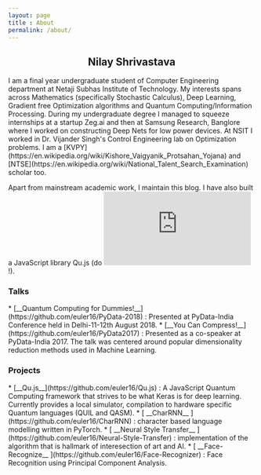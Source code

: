 ```yaml
---
layout: page
title : About
permalink: /about/
---
```

<h2><center>Nilay Shrivastava</center></h2>
<!-- [Nilay]({{site.baseurl}}/assets/image.jpg){:height="250em" style="float: left;margin-right: 20px;margin-top: 7px"} -->
I am a final year undergraduate student of Computer Engineering department at Netaji Subhas Institute of Technology. My interests spans across Mathematics (specifically Stochastic Calculus), Deep Learning, Gradient free Optimization algorithms and Quantum Computing/Information Processing. During my undergraduate degree I managed to squeeze internships at a startup Zeg.ai and then at Samsung Research, Banglore where I worked on constructing Deep Nets for low power devices. At NSIT I worked in Dr. Vijander Singh's Control Engineering lab on Optimization problems. I am a [KVPY](https://en.wikipedia.org/wiki/Kishore_Vaigyanik_Protsahan_Yojana) and [NTSE](https://en.wikipedia.org/wiki/National_Talent_Search_Examination) scholar too.

Apart from mainstream academic work, I maintain this blog. I have also built a JavaScript library Qu.js (do ![check it out](https://github.com/euler16/Qu.js)!).
<br>
<h3>Talks</h3>
* [__Quantum Computing for Dummies!__](https://github.com/euler16/PyData-2018) : Presented at PyData-India Conference held in Delhi-11-12th August 2018.
* [__You Can Compress!__](https://github.com/euler16/PyData2017) : Presented as a co-speaker at PyData-India 2017. The talk was centered around popular dimensionality reduction methods used in Machine Learning.
<h3>Projects</h3>
* [__Qu.js__](https://github.com/euler16/Qu.js) : A JavaScript Quantum Computing framework that strives to be what Keras is for deep learning. Currently provides a local simulator, compilation to hardware specific Quantum languages (QUIL and QASM).
* [ __CharRNN__ ](https://github.com/euler16/CharRNN) : character based language modelling written in PyTorch.
* [ __Neural Style Transfer__ ](https://github.com/euler16/Neural-Style-Transfer) : implementation of the algorithm that is hallmark of interesection of art and AI.
* [ __Face-Recognize__ ](https://github.com/euler16/Face-Recognizer) : Face Recognition using Principal Component Analysis.
<br>
